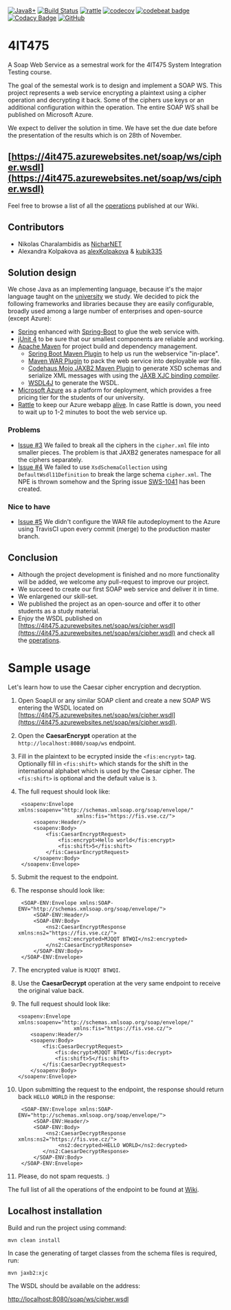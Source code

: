 [![Java8+](https://img.shields.io/badge/java-8+-4c7e9f.svg)](http://www.oracle.com/technetwork/java/javase/downloads/index.html)
[![Build Status](https://travis-ci.org/NicharNET/UNIM-4IT475-SoapWS.svg?branch=master)](https://travis-ci.org/NicharNET/UNIM-4IT475-SoapWS)
[![rattle](https://img.shields.io/badge/alive-rattle-D35C5E.svg)](https://rattle.azurewebsites.net/)
[![codecov](https://codecov.io/gh/NicharNET/UNIM-4IT475-SoapWS/branch/master/graph/badge.svg)](https://codecov.io/gh/NicharNET/UNIM-4IT475-SoapWS)
[![codebeat badge](https://codebeat.co/badges/15ba2c9f-5be7-42aa-bb95-21e0edc6a4bc)](https://codebeat.co/projects/github-com-nicharnet-unim-4it475-soapws-master)
[![Codacy Badge](https://api.codacy.com/project/badge/Grade/60c7e442bf2a46c6a54dffd9f5fe704e)](https://www.codacy.com/app/NicharNET/UNIM-4IT475-SoapWS?utm_source=github.com&amp;utm_medium=referral&amp;utm_content=NicharNET/UNIM-4IT475-SoapWS&amp;utm_campaign=Badge_Grade)
[![GitHub](https://img.shields.io/github/license/mashape/apistatus.svg)](https://github.com/NicharNET/LAB-Azure-autodeployment/blob/master/LICENSE)

# 4IT475

A Soap Web Service as a semestral work for the 4IT475 System Integration Testing course.

The goal of the semestal work is to design and implement a SOAP WS. This project represents a web service encrypting a plaintext using a cipher operation and decrypting it back. Some of the ciphers use keys or an additional configuration within the operation. The entire SOAP WS shall be published on Microsoft Azure.

We expect to deliver the solution in time. We have set the due date before the presentation of the results which is on 28th of November.

## [https://4it475.azurewebsites.net/soap/ws/cipher.wsdl](https://4it475.azurewebsites.net/soap/ws/cipher.wsdl)
Feel free to browse a list of all the [operations](https://github.com/NicharNET/UNIM-4IT475-SoapWS/wiki/Operations) published at our Wiki.

## Contributors
* Nikolas Charalambidis as [NicharNET](https://github.com/NicharNET)
* Alexandra Kolpakova as [alexKolpakova](https://github.com/alexKolpakova) & [kubik335](https://github.com/kubik335)

## Solution design
We chose Java as an implementing language, because it's the major language taught on the [university](https://fis.vse.cz/english/) we study. We decided to pick the following frameworks and libraries because they are easily configurable, broadly used among a large number of enterprises and open-source (except Azure):

* [Spring](https://spring.io/) enhanced with [Spring-Boot](http://spring.io/projects/spring-boot) to glue the web service with.
* [jUnit 4](https://junit.org/junit4/) to be sure that our smallest components are reliable and working.
* [Apache Maven](https://maven.apache.org/) for project build and dependency management.
    * [Spring Boot Maven Plugin](https://docs.spring.io/spring-boot/docs/current/maven-plugin/usage.html) to help us run the webservice "in-place".
    * [Maven WAR Plugin](https://maven.apache.org/plugins/maven-war-plugin/) to pack the web service into deployable *war* file.
    * [Codehaus Mojo JAXB2 Maven Plugin](http://www.mojohaus.org/jaxb2-maven-plugin/Documentation/v2.2/) to generate XSD schemas and serialize XML messages with using the [JAXB XJC binding compiler](http://www.mojohaus.org/jaxb2-maven-plugin/Documentation/v2.3.1/xjc-mojo.html).
    * [WSDL4J](https://mvnrepository.com/artifact/wsdl4j/wsdl4j) to generate the WSDL.
* [Microsoft Azure](https://azure.microsoft.com/en-us/) as a platform for deployment, which provides a free pricing tier for the students of our university.
* [Rattle](https://github.com/NicharNET/Rattle) to keep our Azure webapp [alive](https://rattle.azurewebsites.net/). In case Rattle is down, you need to wait up to 1-2 minutes to boot the web service up.

### Problems
* [Issue #3](https://github.com/NicharNET/UNIM-4IT475-SoapWS/issues/3) We failed to break all the ciphers in the `cipher.xml` file into smaller pieces. The problem is that JAXB2 generates namespace for all the ciphers separately.
* [Issue #4](https://github.com/NicharNET/UNIM-4IT475-SoapWS/issues/4) We failed to use `XsdSchemaCollection` using `DefaultWsdl11Definition` to break the large schema `cipher.xml`. The NPE is thrown somehow and the Spring issue [SWS-1041](https://jira.spring.io/browse/SWS-1041) has been created.

### Nice to have
* [Issue #5](https://github.com/NicharNET/UNIM-4IT475-SoapWS/issues/5) We didn't configure the WAR file autodeployment to the Azure  using TravisCI upon every commit (merge) to the production master branch.

## Conclusion
* Although the project development is finished and no more functionality will be added, we welcome any pull-request to improve our project.
* We succeed to create our first SOAP web service and deliver it in time.
* We enlargened our skill-set.
* We published the project as an open-source and offer it to other students as a study material.
* Enjoy the WSDL published on [https://4it475.azurewebsites.net/soap/ws/cipher.wsdl](https://4it475.azurewebsites.net/soap/ws/cipher.wsdl) and check all the [operations](https://github.com/NicharNET/UNIM-4IT475-SoapWS/wiki/Operations).

# Sample usage

Let's learn how to use the Caesar cipher encryption and decryption.

1. Open SoapUI or any similar SOAP client and create a new SOAP WS entering the WSDL located on [https://4it475.azurewebsites.net/soap/ws/cipher.wsdl](https://4it475.azurewebsites.net/soap/ws/cipher.wsdl). 
2. Open the **CaesarEncrypt** operation at the `http://localhost:8080/soap/ws` endpoint.
3. Fill in the plaintext to be ecrypted inside the `<fis:encrypt>` tag. Optionally fill in `<fis:shift>` which stands for the shift in the international alphabet which is used by the Caesar cipher. The `<fis:shift>` is optional and the default value is `3`.
4. The full request should look like:
 
        <soapenv:Envelope xmlns:soapenv="http://schemas.xmlsoap.org/soap/envelope/" 
                          xmlns:fis="https://fis.vse.cz/">
            <soapenv:Header/>
            <soapenv:Body>
                <fis:CaesarEncryptRequest>
                    <fis:encrypt>Hello world</fis:encrypt>
                    <fis:shift>5</fis:shift>
                </fis:CaesarEncryptRequest>
            </soapenv:Body>
        </soapenv:Envelope>
       
5. Submit the request to the endpoint.
6. The response should look like:
 
        <SOAP-ENV:Envelope xmlns:SOAP-ENV="http://schemas.xmlsoap.org/soap/envelope/">
            <SOAP-ENV:Header/>
            <SOAP-ENV:Body>
                <ns2:CaesarEncryptResponse xmlns:ns2="https://fis.vse.cz/">
                    <ns2:encrypted>MJQQT BTWQI</ns2:encrypted>
                </ns2:CaesarEncryptResponse>
            </SOAP-ENV:Body>
        </SOAP-ENV:Envelope>

7. The encrypted value is `MJQQT BTWQI`.
8. Use the **CaesarDecrypt** operation at the very same endpoint to receive the original value back.
 9. The full request should look like:
 
        <soapenv:Envelope xmlns:soapenv="http://schemas.xmlsoap.org/soap/envelope/" 
                          xmlns:fis="https://fis.vse.cz/">
            <soapenv:Header/>
            <soapenv:Body>
                <fis:CaesarDecryptRequest>
                    <fis:decrypt>MJQQT BTWQI</fis:decrypt>
                    <fis:shift>5</fis:shift>
                </fis:CaesarDecryptRequest>
            </soapenv:Body>
        </soapenv:Envelope>
10. Upon submitting the request to the endpoint, the response should return back `HELLO WORLD` in the response:
 
         <SOAP-ENV:Envelope xmlns:SOAP-ENV="http://schemas.xmlsoap.org/soap/envelope/">
             <SOAP-ENV:Header/>
             <SOAP-ENV:Body>
                 <ns2:CaesarDecryptResponse xmlns:ns2="https://fis.vse.cz/">
                     <ns2:decrypted>HELLO WORLD</ns2:decrypted>
                </ns2:CaesarDecryptResponse>
             </SOAP-ENV:Body>
         </SOAP-ENV:Envelope>
         
11. Please, do not spam requests. :)

The full list of all the operations of the endpoint to be found at [Wiki](https://github.com/NicharNET/UNIM-4IT475-SoapWS/wiki).

## Localhost installation

Build and run the project using command:

`mvn clean install`

In case the generating of target classes from the schema files is required, run:

`mvn jaxb2:xjc`

The WSDL should be available on the address:

[http://localhost:8080/soap/ws/cipher.wsdl](http://localhost:8080/soap/ws/cipher.wsdl)
